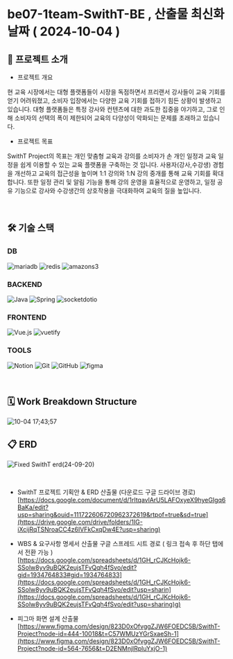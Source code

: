 # be07-1team-SwithT-BE , 산출물 최신화 날짜 ( 2024-10-04 )


## 📢 프로젝트 소개
  
<div align="left">

  -	프로젝트 개요


현 교육 시장에서는 대형 플랫폼들이 시장을 독점하면서 프리랜서 강사들이 교육 기회를 얻기 어려워졌고, 소비자 입장에서는 다양한 교육 기회를 접하기 힘든 상황이 발생하고 있습니다. 대형 플랫폼들은 특정 강사와 컨텐츠에 대한 과도한 집중을 야기하고, 그로 인해 소비자의 선택의 폭이 제한되어 교육의 다양성이 악화되는 문제를 초래하고 있습니다.

-	프로젝트 목표


SwithT Project의 목표는 개인 맞춤형 교육과 강의를 소비자가 손 개인 일정과 교육 일정을 쉽게 이용할 수 있는 교육 플랫폼을 구축하는 것 입니다. 사용자(강사,수강생) 경험을 개선하고 교육의 접근성을 높이며 1:1 강의와 1:N 강의 중개를 통해 교육 기회를 확대 합니다. 또한 일정 관리 및 알림 기능을 통해 강의 운영을 효율적으로 운영하고, 일정 공유 기능으로 강사와 수강생간의 상호작용을 극대화하여 교육의 질을 높입니다.


  <br/>


## 🛠 기술 스택

###  DB
![mariadb](https://img.shields.io/badge/mariadb-003545?style=for-the-badge&logo=mariadb&logoColor=white)
![redis](https://img.shields.io/badge/redis-FF4438?style=for-the-badge)
![amazons3](https://img.shields.io/badge/amazons3-569A31?style=for-the-badge&logo=amazons3&logoColor=white)

### BACKEND
![Java](https://img.shields.io/badge/java-007396?style=for-the-badge&logo=java&logoColor=white)
![Spring](https://img.shields.io/badge/spring-6DB33F?style=for-the-badge&logo=spring&logoColor=white)
![socketdotio](https://img.shields.io/badge/socketdotio-010101?style=for-the-badge&logo=socketddotio&logoColor=white)

### FRONTEND
![Vue.js](https://img.shields.io/badge/vue.js-4FC08D?style=for-the-badge&logo=vue.js&logoColor=white)
![vuetify](https://img.shields.io/badge/vuetify-1867C0?style=for-the-badge&logo=vuetify&logoColor=white)

### TOOLS
![Notion](https://img.shields.io/badge/notion-181717?style=for-the-badge&logo=notion&logoColor=white)
![Git](https://img.shields.io/badge/git-F05032?style=for-the-badge&logo=git&logoColor=white)
![GitHub](https://img.shields.io/badge/Github-181717?style=for-the-badge&logo=Github&logoColor=white)
![figma](https://img.shields.io/badge/figma-F24E1E?style=for-the-badge&logo=figma&logoColor=white)


<br/>

## 🗓️ Work Breakdown Structure
![10-04 17;43;57](https://github.com/user-attachments/assets/996d0475-6631-4f5b-8a92-a8c780ffb7c0)



## 📋 ERD
![Fixed SwithT erd(24-09-20)](https://github.com/user-attachments/assets/2bdb36fa-7ef1-4860-8a0b-bc9ad29ce864)


<br/>



- SwithT 프로젝트 기획안 & ERD 산출물 (다운로드 구글 드라이브 경로)
[https://docs.google.com/document/d/1rItqavlArU5LAFOxyeX9hyeGIgq6BaKa/edit?usp=sharing&ouid=111722606720962372619&rtpof=true&sd=true](https://drive.google.com/drive/folders/1IG-iXcijRqTSNroaCC4z6IVFkCxqDw4E?usp=sharing)


- WBS & 요구사항 명세서 산출물 구글 스프레드 시트 경로 ( 링크 접속 후 하단 탭에서 전환 가능 )
[https://docs.google.com/spreadsheets/d/1GH_rCJKcHojk6-SSolw8yv9uBQK2eujsTFvQqh4fSvo/edit?gid=1934764833#gid=1934764833](https://docs.google.com/spreadsheets/d/1GH_rCJKcHojk6-SSolw8yv9uBQK2eujsTFvQqh4fSvo/edit?usp=sharin](https://docs.google.com/spreadsheets/d/1GH_rCJKcHojk6-SSolw8yv9uBQK2eujsTFvQqh4fSvo/edit?usp=sharing)g)


- 피그마 화면 설계 산출물
[https://www.figma.com/design/823D0xOfvggZJW6FOEDC5B/SwithT-Project?node-id=444-10018&t=C57WMUzYGrSxaeSh-1](https://www.figma.com/design/823D0xOfvggZJW6FOEDC5B/SwithT-Project?node-id=564-7656&t=D2ENMnjlRpluYxjO-1)

